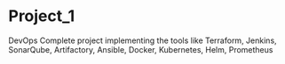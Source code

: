 # Project_1
DevOps Complete project implementing the tools like Terraform, Jenkins, SonarQube, Artifactory, Ansible, Docker, Kubernetes, Helm, Prometheus
